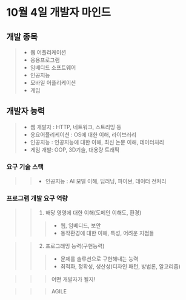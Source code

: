 # 10월 4일 개발자 마인드

## 개발 종목
>- 웹 어플리케이션
>- 응용프로그램
>- 임베디드 소프트웨어
>- 인공지능
>- 모바일 어플리케이션
>- 게임

## 개발자 능력
>- 웹 개발자 : HTTP, 네트워크, 스트리밍 등
>- 응요어플리케이션 : OS에 대한 이해, 라이브러리
>- 인공지능 : 인공지능에 대한 이해, 최신 논문 이해, 데이터처리
>- 게임 개발: OOP, 3D기술, 대용량 트래픽

### 요구 기술 스택
>>- 인공지능 : AI 모델 이해, 딥러닝, 파이썬, 데이터 전처리

### 프로그램 개발 요구 역량
>> 1. 해당 영영에 대한 이해(도메인 이해도, 환경)
>>>- 웹, 임베디드, 보안
>>>- 동작환경에 대한 이해, 특성, 어려운 지점들

>> 2. 프로그래밍 능력(구현능력)
>>>- 문제를 솔루션으로 구현해내는 능력
>>>- 최적화, 정확성, 생산성(디자인 패턴, 방법론, 알고리즘)

>>> 어떤 개발자가 될지!

>>> AGILE

